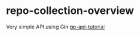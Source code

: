 # repo-collection-overview

Very simple API using Gin 
[go-api-tutorial](https://github.com/MadsAkselsen/go-api-tutorial)

